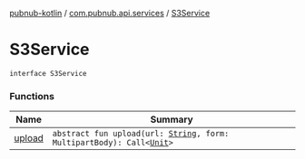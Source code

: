 [pubnub-kotlin](../../index.md) / [com.pubnub.api.services](../index.md) / [S3Service](./index.md)

# S3Service

`interface S3Service`

### Functions

| Name | Summary |
|---|---|
| [upload](upload.md) | `abstract fun upload(url: `[`String`](https://kotlinlang.org/api/latest/jvm/stdlib/kotlin/-string/index.html)`, form: MultipartBody): Call<`[`Unit`](https://kotlinlang.org/api/latest/jvm/stdlib/kotlin/-unit/index.html)`>` |
